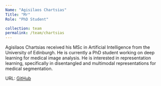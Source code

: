 ```yaml
---
Name: "Agisilaos Chartsias"
Title: "Mr"
Role: "PhD Student"

collection: team
permalink: /team/chartsias
---
```

Agisilaos Chartsias received his MSc in Artificial Intelligence from the
University of Edinburgh. He is currently a PhD student working on deep learning
for medical image analysis. He is interested in representation learning,
specifically in disentangled and multimodal representations for medical
segmentation.

URL: [GitHub](https://github.com/agis85)
